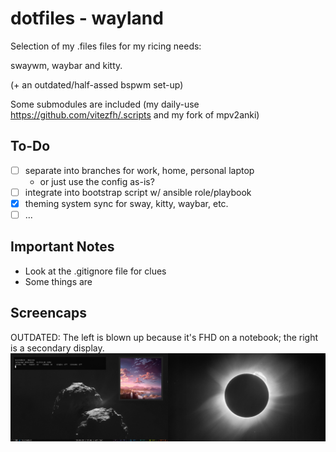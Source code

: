 # dotfiles - wayland
Selection of my .files files for my ricing needs:


swaywm, waybar and kitty.

(+ an outdated/half-assed bspwm set-up)

Some submodules are included (my daily-use https://github.com/vitezfh/.scripts and my fork of mpv2anki)

## To-Do

- [ ] separate into branches for work, home, personal laptop
    - or just use the config as-is?
- [ ] integrate into bootstrap script w/ ansible role/playbook
- [X] theming system sync for sway, kitty, waybar, etc.
- [ ] ...

## Important Notes

 - Look at the .gitignore file for clues
 - Some things are 

## Screencaps
OUTDATED: The left is blown up because it's FHD on a notebook; the right is a secondary display.
![Screencap1](.screenshots/screenshot1.png)
